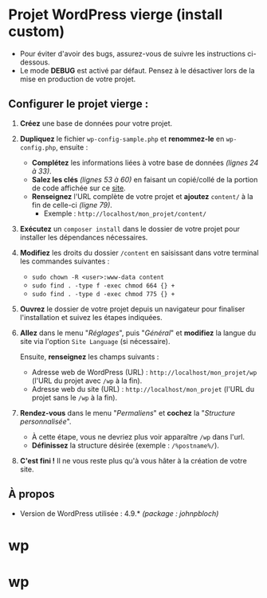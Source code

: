 # Projet WordPress vierge (install custom)

- Pour éviter d'avoir des bugs, assurez-vous de suivre les instructions ci-dessous.
- Le mode **DEBUG** est activé par défaut. Pensez à le désactiver lors de la mise en production de votre projet.

## Configurer le projet vierge :
1. **Créez** une base de données pour votre projet.

2. **Dupliquez** le fichier `wp-config-sample.php` et **renommez-le** en `wp-config.php`, ensuite :
    - **Complétez** les informations liées à votre base de données *(lignes 24 à 33)*.
    - **Salez les clés** *(lignes 53 à 60)* en faisant un copié/collé de la portion de code affichée sur ce [site](https://api.wordpress.org/secret-key/1.1/salt/).
    - **Renseignez** l'URL complète de votre projet et **ajoutez** `content/` à la fin de celle-ci *(ligne 79)*.
        - Exemple : `http://localhost/mon_projet/content/`

3. **Exécutez** un `composer install` dans le dossier de votre projet pour installer les dépendances nécessaires.

4. **Modifiez** les droits du dossier `/content` en saisissant dans votre terminal les commandes suivantes :
    - `sudo chown -R <user>:www-data content`
    - `sudo find . -type f -exec chmod 664 {} +`
    - `sudo find . -type d -exec chmod 775 {} +`

5. **Ouvrez** le dossier de votre projet depuis un navigateur pour finaliser l'installation et suivez les étapes indiquées.

6. **Allez** dans le menu "*Réglages*", puis "*Général*" et **modifiez** la langue du site via l'option `Site Language` (si nécessaire).

    Ensuite, **renseignez** les champs suivants :
    - Adresse web de WordPress (URL) : `http://localhost/mon_projet/wp` (l'URL du projet avec `/wp` à la fin).
    - Adresse web du site (URL) : `http://localhost/mon_projet` (l'URL du projet sans le `/wp` à la fin).

7. **Rendez-vous** dans le menu "*Permaliens*" et **cochez** la "*Structure personnalisée*".
    - À cette étape, vous ne devriez plus voir apparaître `/wp` dans l'url.
    - **Définissez** la structure désirée (exemple : `/%postname%/`).

8. **C'est fini !** Il ne vous reste plus qu'à vous hâter à la création de votre site.

## À propos
- Version de WordPress utilisée : 4.9.* *(package : johnpbloch)*
# wp
# wp
